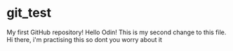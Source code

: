 # git_test
My first GitHub repository!
Hello Odin!
This is my second change to this file.
Hi there, i'm practising this so dont you worry about it